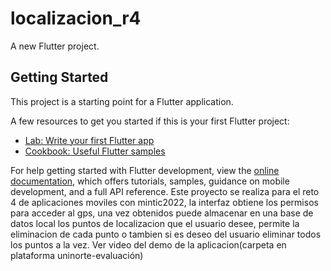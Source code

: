 # localizacion_r4

A new Flutter project.

## Getting Started

This project is a starting point for a Flutter application.

A few resources to get you started if this is your first Flutter project:

- [Lab: Write your first Flutter app](https://docs.flutter.dev/get-started/codelab)
- [Cookbook: Useful Flutter samples](https://docs.flutter.dev/cookbook)

For help getting started with Flutter development, view the
[online documentation](https://docs.flutter.dev/), which offers tutorials,
samples, guidance on mobile development, and a full API reference.
Este proyecto se realiza para el reto 4 de aplicaciones moviles con mintic2022, la interfaz 
obtiene los permisos para acceder al gps, una vez obtenidos puede almacenar en una base de 
datos local los puntos de localizacion que el usuario desee, permite la eliminacion de cada 
punto o tambien si es deseo del usuario eliminar todos los puntos a la vez. Ver video del demo de la aplicacion(carpeta en plataforma uninorte-evaluación)
